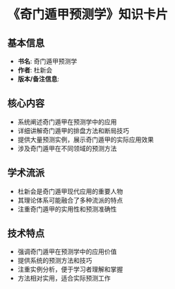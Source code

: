 # 《奇门遁甲预测学》知识卡片

## 基本信息
- **书名**: 奇门遁甲预测学
- **作者**: 杜新会
- **版本/备注信息**:

## 核心内容
- 系统阐述奇门遁甲在预测学中的应用
- 详细讲解奇门遁甲的排盘方法和断局技巧
- 提供大量预测实例，展示奇门遁甲的实际应用效果
- 涉及奇门遁甲在不同领域的预测方法

## 学术流派
- 杜新会是奇门遁甲现代应用的重要人物
- 其理论体系可能融合了多种流派的特点
- 注重奇门遁甲的实用性和预测准确性

## 技术特点
- 强调奇门遁甲在预测学中的应用价值
- 提供系统的预测方法和技巧
- 注重实例分析，便于学习者理解和掌握
- 方法相对实用，适合实际预测工作